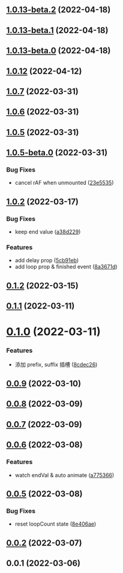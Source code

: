 ## [1.0.13-beta.2](https://github.com/jizai1125/vue-countup-v3/compare/v1.0.13-beta.1...v1.0.13-beta.2) (2022-04-18)



## [1.0.13-beta.1](https://github.com/jizai1125/vue-countup-v3/compare/v1.0.13-beta.0...v1.0.13-beta.1) (2022-04-18)



## [1.0.13-beta.0](https://github.com/jizai1125/vue-countup-v3/compare/v1.0.12...v1.0.13-beta.0) (2022-04-18)



## [1.0.12](https://github.com/jizai1125/vue-countup-v3/compare/v1.0.7...v1.0.12) (2022-04-12)



## [1.0.7](https://github.com/jizai1125/vue-countup-v3/compare/v1.0.6...v1.0.7) (2022-03-31)



## [1.0.6](https://github.com/jizai1125/vue-countup-v3/compare/v1.0.5...v1.0.6) (2022-03-31)



## [1.0.5](https://github.com/jizai1125/vue-countup-v3/compare/v1.0.5-beta.0...v1.0.5) (2022-03-31)



## [1.0.5-beta.0](https://github.com/jizai1125/vue-countup-v3/compare/v1.0.2...v1.0.5-beta.0) (2022-03-31)


### Bug Fixes

* cancel rAF when unmounted ([23e5535](https://github.com/jizai1125/vue-countup-v3/commit/23e55357699b87f72adbbe9c9981f5d308863be0))



## [1.0.2](https://github.com/jizai1125/vue-countup-v3/compare/v0.1.2...v1.0.2) (2022-03-17)


### Bug Fixes

* keep end value ([a38d229](https://github.com/jizai1125/vue-countup-v3/commit/a38d229769b12b2c81a88f100eecc1d116bb5602))


### Features

* add delay prop ([5cb91eb](https://github.com/jizai1125/vue-countup-v3/commit/5cb91eb994b530db0e6347b18848f9f5938284e5))
* add loop prop & finished event ([8a3671d](https://github.com/jizai1125/vue-countup-v3/commit/8a3671dedbb84ac0e3db61d31694a3ee66a2ac2a))



## [0.1.2](https://github.com/jizai1125/vue-countup-v3/compare/v0.1.1...v0.1.2) (2022-03-15)



## [0.1.1](https://github.com/jizai1125/vue-countup-v3/compare/v0.1.0...v0.1.1) (2022-03-11)



# [0.1.0](https://github.com/jizai1125/vue-countup-v3/compare/v0.0.9...v0.1.0) (2022-03-11)


### Features

* 添加 prefix, suffix 插槽 ([8cdec26](https://github.com/jizai1125/vue-countup-v3/commit/8cdec26cde99d7f31d40c1d4ea84d5d6c14b9d3c))



## [0.0.9](https://github.com/jizai1125/vue-countup-v3/compare/v0.0.8...v0.0.9) (2022-03-10)



## [0.0.8](https://github.com/jizai1125/vue-countup-v3/compare/v0.0.7...v0.0.8) (2022-03-09)



## [0.0.7](https://github.com/jizai1125/vue-countup-v3/compare/v0.0.6...v0.0.7) (2022-03-09)



## [0.0.6](https://github.com/jizai1125/vue-countup-v3/compare/v0.0.5...v0.0.6) (2022-03-08)


### Features

* watch endVal & auto animate ([a775366](https://github.com/jizai1125/vue-countup-v3/commit/a775366288b4d62cc3c20a1753d1c19b8ba605ca))



## [0.0.5](https://github.com/jizai1125/vue-countup-v3/compare/v0.0.2...v0.0.5) (2022-03-08)


### Bug Fixes

* reset loopCount state ([8e406ae](https://github.com/jizai1125/vue-countup-v3/commit/8e406aeb1638ca9aa70dd15a5d9f2e678a0fa9f1))



## [0.0.2](https://github.com/jizai1125/vue-countup-v3/compare/v0.0.1...v0.0.2) (2022-03-07)



## 0.0.1 (2022-03-06)



